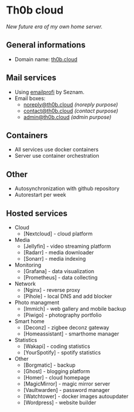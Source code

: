 # Th0b cloud

_New future era of my own home server._

## General informations

- Domain name: [th0b.cloud](https://www.name.com/domain/search/navrat.cz)

## Mail services

- Using [emailprofi](https://emailprofi.seznam.cz/) by Seznam.
- Email boxes:
  - noreply@th0b.cloud _(noreply purpose)_
  - contact@th0b.cloud _(contact purpose)_
  - admin@th0b.cloud _(admin purpose)_

## Containers

- All services use docker containers
- Server use container orchestration

## Other

- Autosynchronization with github repository
- Autorestart per week

## Hosted services

- Cloud
  - [Nextcloud] - cloud platform
- Media
  - [Jellyfin] - video streaming platform
  - [Radarr] - media downloader
  - [Sonarr] - media indexing
- Monitoring
  - [Grafana] - data visualization
  - [Prometheus] - data collecting
- Network
  - [Nginx] - reverse proxy
  - [Pihole] - local DNS and add blocker
- Photo managment
  - [Immich] - web gallery and mobile backup
  - [Piwigo] - photography portfolio
- Smart home
  - [Deconz] - zigbee deconz gateway
  - [Homeassistant] - smarthome manager
- Statistics
  - [Wakapi] - coding statistics
  - [YourSpotify] - spotify statistics
- Other
  - [Borgmatic] - backup
  - [Ghost] - blogging platform
  - [Homer] - cloud homepage
  - [MagicMirror] - magic mirror server
  - [Vaultwarden] - password manager
  - [Watchtower] - docker images autoupdater
  - [Wordpress] - website builder
